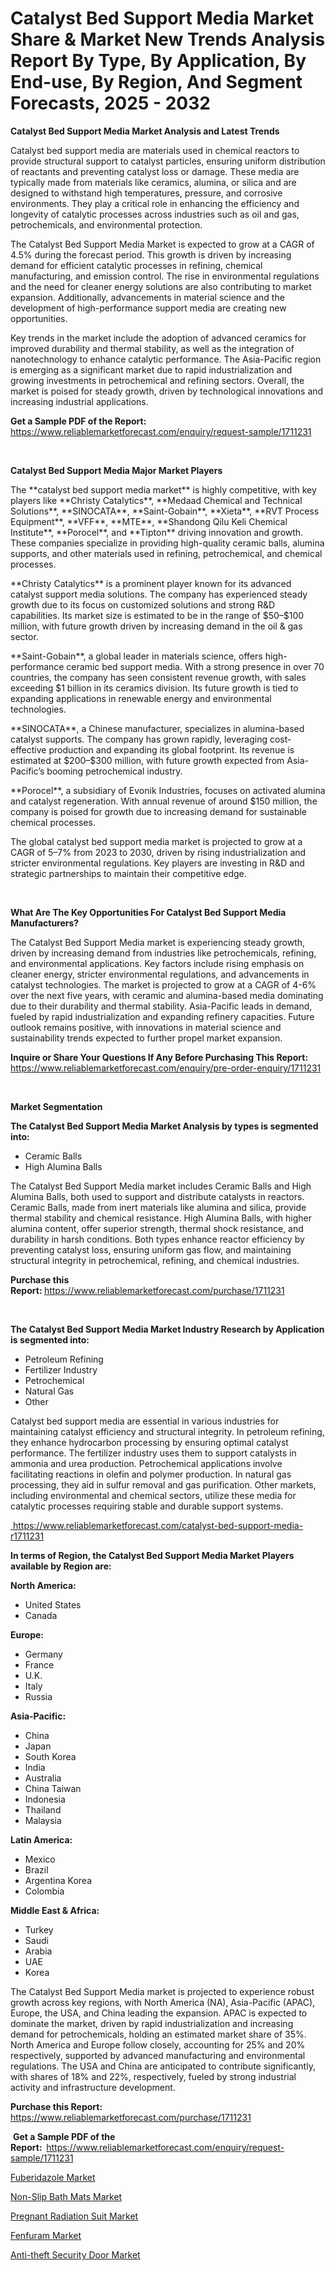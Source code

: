 <p><h1>Catalyst Bed Support Media Market Share & Market New Trends Analysis Report By Type, By Application, By End-use, By Region, And Segment Forecasts, 2025 - 2032</h1></p><p><strong>Catalyst Bed Support Media Market Analysis and Latest Trends</strong></p>
<p><p>Catalyst bed support media are materials used in chemical reactors to provide structural support to catalyst particles, ensuring uniform distribution of reactants and preventing catalyst loss or damage. These media are typically made from materials like ceramics, alumina, or silica and are designed to withstand high temperatures, pressure, and corrosive environments. They play a critical role in enhancing the efficiency and longevity of catalytic processes across industries such as oil and gas, petrochemicals, and environmental protection.</p><p>The Catalyst Bed Support Media Market is expected to grow at a CAGR of 4.5% during the forecast period. This growth is driven by increasing demand for efficient catalytic processes in refining, chemical manufacturing, and emission control. The rise in environmental regulations and the need for cleaner energy solutions are also contributing to market expansion. Additionally, advancements in material science and the development of high-performance support media are creating new opportunities.</p><p>Key trends in the market include the adoption of advanced ceramics for improved durability and thermal stability, as well as the integration of nanotechnology to enhance catalytic performance. The Asia-Pacific region is emerging as a significant market due to rapid industrialization and growing investments in petrochemical and refining sectors. Overall, the market is poised for steady growth, driven by technological innovations and increasing industrial applications.</p></p>
<p><strong>Get a Sample PDF of the Report:&nbsp;</strong> <a href="https://www.reliablemarketforecast.com/enquiry/request-sample/1711231?utm_campaign=2011&utm_medium=2&utm_source=Github&utm_content=ia&utm_term=26012025&utm_id=catalyst-bed-support-media">https://www.reliablemarketforecast.com/enquiry/request-sample/1711231</a></p>
<p>&nbsp;</p>
<p><strong>Catalyst Bed Support Media Major Market Players</strong></p>
<p><p>The **catalyst bed support media market** is highly competitive, with key players like **Christy Catalytics**, **Medaad Chemical and Technical Solutions**, **SINOCATA**, **Saint-Gobain**, **Xieta**, **RVT Process Equipment**, **VFF**, **MTE**, **Shandong Qilu Keli Chemical Institute**, **Porocel**, and **Tipton** driving innovation and growth. These companies specialize in providing high-quality ceramic balls, alumina supports, and other materials used in refining, petrochemical, and chemical processes.</p><p>**Christy Catalytics** is a prominent player known for its advanced catalyst support media solutions. The company has experienced steady growth due to its focus on customized solutions and strong R&D capabilities. Its market size is estimated to be in the range of $50–$100 million, with future growth driven by increasing demand in the oil & gas sector.</p><p>**Saint-Gobain**, a global leader in materials science, offers high-performance ceramic bed support media. With a strong presence in over 70 countries, the company has seen consistent revenue growth, with sales exceeding $1 billion in its ceramics division. Its future growth is tied to expanding applications in renewable energy and environmental technologies.</p><p>**SINOCATA**, a Chinese manufacturer, specializes in alumina-based catalyst supports. The company has grown rapidly, leveraging cost-effective production and expanding its global footprint. Its revenue is estimated at $200–$300 million, with future growth expected from Asia-Pacific’s booming petrochemical industry.</p><p>**Porocel**, a subsidiary of Evonik Industries, focuses on activated alumina and catalyst regeneration. With annual revenue of around $150 million, the company is poised for growth due to increasing demand for sustainable chemical processes.</p><p>The global catalyst bed support media market is projected to grow at a CAGR of 5–7% from 2023 to 2030, driven by rising industrialization and stricter environmental regulations. Key players are investing in R&D and strategic partnerships to maintain their competitive edge.</p></p>
<p>&nbsp;</p>
<p><strong>What Are The Key Opportunities For Catalyst Bed Support Media Manufacturers?</strong></p>
<p><p>The Catalyst Bed Support Media market is experiencing steady growth, driven by increasing demand from industries like petrochemicals, refining, and environmental applications. Key factors include rising emphasis on cleaner energy, stricter environmental regulations, and advancements in catalyst technologies. The market is projected to grow at a CAGR of 4-6% over the next five years, with ceramic and alumina-based media dominating due to their durability and thermal stability. Asia-Pacific leads in demand, fueled by rapid industrialization and expanding refinery capacities. Future outlook remains positive, with innovations in material science and sustainability trends expected to further propel market expansion.</p></p>
<p><strong>Inquire or Share Your Questions If Any Before Purchasing This Report:</strong> <a href="https://www.reliablemarketforecast.com/enquiry/pre-order-enquiry/1711231?utm_campaign=2011&utm_medium=2&utm_source=Github&utm_content=ia&utm_term=26012025&utm_id=catalyst-bed-support-media">https://www.reliablemarketforecast.com/enquiry/pre-order-enquiry/1711231</a></p>
<p>&nbsp;</p>
<p><strong>Market Segmentation</strong></p>
<p><strong>The Catalyst Bed Support Media Market Analysis by types is segmented into:</strong></p>
<p><ul><li>Ceramic Balls</li><li>High Alumina Balls</li></ul></p>
<p><p>The Catalyst Bed Support Media market includes Ceramic Balls and High Alumina Balls, both used to support and distribute catalysts in reactors. Ceramic Balls, made from inert materials like alumina and silica, provide thermal stability and chemical resistance. High Alumina Balls, with higher alumina content, offer superior strength, thermal shock resistance, and durability in harsh conditions. Both types enhance reactor efficiency by preventing catalyst loss, ensuring uniform gas flow, and maintaining structural integrity in petrochemical, refining, and chemical industries.</p></p>
<p><strong>Purchase this Report:&nbsp;</strong><a href="https://www.reliablemarketforecast.com/purchase/1711231?utm_campaign=2011&utm_medium=2&utm_source=Github&utm_content=ia&utm_term=26012025&utm_id=catalyst-bed-support-media">https://www.reliablemarketforecast.com/purchase/1711231</a></p>
<p>&nbsp;</p>
<p><strong>The Catalyst Bed Support Media Market Industry Research by Application is segmented into:</strong></p>
<p><ul><li>Petroleum Refining</li><li>Fertilizer Industry</li><li>Petrochemical</li><li>Natural Gas</li><li>Other</li></ul></p>
<p><p>Catalyst bed support media are essential in various industries for maintaining catalyst efficiency and structural integrity. In petroleum refining, they enhance hydrocarbon processing by ensuring optimal catalyst performance. The fertilizer industry uses them to support catalysts in ammonia and urea production. Petrochemical applications involve facilitating reactions in olefin and polymer production. In natural gas processing, they aid in sulfur removal and gas purification. Other markets, including environmental and chemical sectors, utilize these media for catalytic processes requiring stable and durable support systems.</p></p>
<p><a href="https://www.reliablemarketforecast.com/catalyst-bed-support-media-r1711231?utm_campaign=2011&utm_medium=2&utm_source=Github&utm_content=ia&utm_term=26012025&utm_id=catalyst-bed-support-media">&nbsp;https://www.reliablemarketforecast.com/catalyst-bed-support-media-r1711231</a></p>
<p><strong>In terms of Region, the Catalyst Bed Support Media Market Players available by Region are:</strong></p>
<p>
    <p> <strong> North America: </strong>
        <ul>
            <li>United States</li>
            <li>Canada</li>
        </ul>
        </p> 
    <p> <strong> Europe: </strong>
        <ul>
            <li>Germany</li>
            <li>France</li>
            <li>U.K.</li>
            <li>Italy</li>
            <li>Russia</li>
        </ul>
        </p> 
    <p> <strong> Asia-Pacific: </strong>
        <ul>
            <li>China</li>
            <li>Japan</li>
            <li>South Korea</li>
            <li>India</li>
            <li>Australia</li>
            <li>China Taiwan</li>
            <li>Indonesia</li>
            <li>Thailand</li>
            <li>Malaysia</li>
        </ul>
        </p> 
    <p> <strong> Latin America: </strong>
        <ul>
            <li>Mexico</li>
            <li>Brazil</li>
            <li>Argentina Korea</li>
            <li>Colombia</li>
        </ul>
        </p> 
    <p> <strong> Middle East & Africa: </strong>
        <ul>
            <li>Turkey</li>
            <li>Saudi</li>
            <li>Arabia</li>
            <li>UAE</li>
            <li>Korea</li>
        </ul>
    </p>
    </p>
<p><p>The Catalyst Bed Support Media market is projected to experience robust growth across key regions, with North America (NA), Asia-Pacific (APAC), Europe, the USA, and China leading the expansion. APAC is expected to dominate the market, driven by rapid industrialization and increasing demand for petrochemicals, holding an estimated market share of 35%. North America and Europe follow closely, accounting for 25% and 20% respectively, supported by advanced manufacturing and environmental regulations. The USA and China are anticipated to contribute significantly, with shares of 18% and 22%, respectively, fueled by strong industrial activity and infrastructure development.</p></p>
<p><strong>Purchase this Report: </strong><a href="https://www.reliablemarketforecast.com/purchase/1711231?utm_campaign=2011&utm_medium=2&utm_source=Github&utm_content=ia&utm_term=26012025&utm_id=catalyst-bed-support-media">https://www.reliablemarketforecast.com/purchase/1711231</a></p>
<p>&nbsp;<strong>Get a Sample PDF of the Report:&nbsp;&nbsp;</strong><a href="https://www.reliablemarketforecast.com/enquiry/request-sample/1711231?utm_campaign=2011&utm_medium=2&utm_source=Github&utm_content=ia&utm_term=26012025&utm_id=catalyst-bed-support-media">https://www.reliablemarketforecast.com/enquiry/request-sample/1711231</a></p>
<p><strong></strong></p>
<p><p><a href="https://github.com/muvdibezuh/Market-Research-Report-List-1/blob/main/fuberidazole-market.md?utm_campaign=2011&utm_medium=2&utm_source=Github&utm_content=ia&utm_term=26012025&utm_id=catalyst-bed-support-media">Fuberidazole Market</a></p><p><a href="https://www.linkedin.com/pulse/growth-projections-non-slip-bath-mats-market-in-depth-size-scope-j8i8c?utm_campaign=2011&utm_medium=2&utm_source=Github&utm_content=ia&utm_term=26012025&utm_id=catalyst-bed-support-media">Non-Slip Bath Mats Market</a></p><p><a href="https://www.linkedin.com/pulse/pregnant-radiation-suit-market-size-global-revenue-volume-status-g59pc?utm_campaign=2011&utm_medium=2&utm_source=Github&utm_content=ia&utm_term=26012025&utm_id=catalyst-bed-support-media">Pregnant Radiation Suit Market</a></p><p><a href="https://github.com/BryceTownsendr/Market-Research-Report-List-7/blob/main/fenfuram-market.md?utm_campaign=2011&utm_medium=2&utm_source=Github&utm_content=ia&utm_term=26012025&utm_id=catalyst-bed-support-media">Fenfuram Market</a></p><p><a href="https://www.linkedin.com/pulse/market-growth-potential-forecast-anti-theft-security-door-size-fykac?utm_campaign=2011&utm_medium=2&utm_source=Github&utm_content=ia&utm_term=26012025&utm_id=catalyst-bed-support-media">Anti-theft Security Door Market</a></p></p>